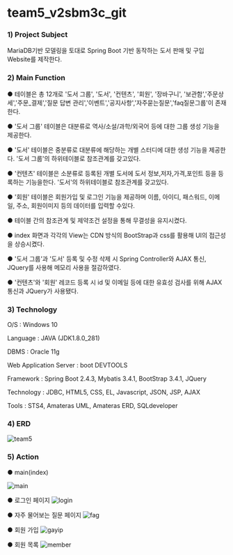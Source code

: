 # team5_v2sbm3c_git
### 1) Project Subject

MariaDB기반 모델링을 토대로 Spring Boot 기반 동작하는 도서 판매 및 구입 Website를 제작한다.
### 2) Main Function

● 테이블은 총 12개로 '도서 그룹', '도서', '컨텐츠', '회원', '장바구니', '보관함','주문상세','주문_결제','질문 답변 관리','이벤트','공지사항','자주묻는질문','faq질문그룹'이 존재한다.

● '도서 그룹' 테이블은 대분류로 역사/소설/과학/외국어 등에 대한 그룹 생성 기능을 제공한다.

● '도서' 테이블은 중분류로 대분류에 해당하는 개별 스터디에 대한 생성 기능을 제공한다. '도서 그룹'의 하위테이블로 참조관계를 갖고있다.

● '컨텐츠' 테이블은 소분류로 등록된 개별 도서에 도서 정보,저자,가격,포인트 등을 등록하는 기능을한다. '도서'의 하위테이블로 참조관계를 갖고있다.

● '회원' 테이블은 회원가입 및 로그인 기능을 제공하며 이름, 아이디, 패스워드, 이메일, 주소, 회원이미지 등의 데이터를 입력할 수있다.

● 테이블 간의 참조관계 및 제약조건 설정을 통해 무결성을 유지시켰다.

● index 화면과 각각의 View는 CDN 방식의 BootStrap과 css를 활용해 UI의 접근성을 상승시켰다.

● '도서 그룹'과 '도서' 등록 및 수정 삭제 시 Spring Controller와 AJAX 통신, JQuery를 사용해 메모리 사용을 절감하였다.

● '컨텐츠'와 '회원' 레코드 등록 시 id 및 이메일 등에 대한 유효성 검사를 위해 AJAX 통신과 JQuery가 사용됐다.



### 3) Technology

O/S : Windows 10

Language : JAVA (JDK1.8.0_281)

DBMS : Oracle 11g

Web Application Server : boot DEVTOOLS

Framework : Spring Boot 2.4.3, Mybatis 3.4.1, BootStrap 3.4.1, JQuery

Technology : JDBC, HTML5, CSS, EL, Javascript, JSON, JSP, AJAX

Tools : STS4, Amateras UML, Amateras ERD, SQLdeveloper

### 4) ERD
![team5](https://user-images.githubusercontent.com/42789806/127168572-a341fd32-bfcf-4391-81fe-a35be5becb84.png)
### 5) Action

● main(index)



![main](https://user-images.githubusercontent.com/42789806/127178849-4da53df5-7556-424d-821d-139752204156.png)

● 로그인 페이지
![login](https://user-images.githubusercontent.com/42789806/127169971-bce76549-4e54-4525-bbb9-6e7f859d9517.png)

● 자주 물어보는 질문 페이지
![fag](https://user-images.githubusercontent.com/42789806/127170935-8f016ee2-ad36-482c-b642-bdffa90819a8.png)

● 회원 가입
![gayip](https://user-images.githubusercontent.com/42789806/127171497-c640262c-a850-41e3-9bf7-e64c22874d1b.png)

● 회원 목록
![member](https://user-images.githubusercontent.com/42789806/127171244-6c1c279b-bc2a-4e3b-a30d-8d1b276915cf.png)
